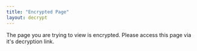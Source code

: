 ```yaml
---
title: "Encrypted Page"
layout: decrypt
---
```


The page you are trying to view is encrypted. Please access this page via it's decryption link.
